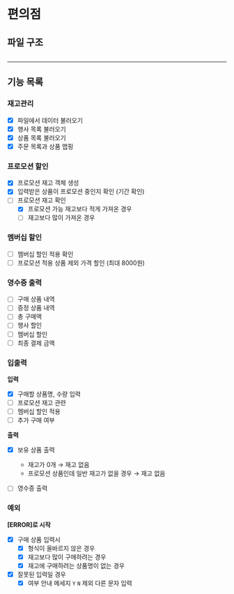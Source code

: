# 편의점

## 파일 구조

```

```

---

## 기능 목록

### **재고관리**

- [x]  파일에서 데이터 불러오기
- [x]  행사 목록 불러오기
- [x]  상품 목록 불러오기
- [x]  주문 목록과 상품 맵핑

### **프로모션 할인**

- [x]  프로모션 재고 객체 생성
- [x]  입력받은 상품이 프로모션 중인지 확인 (기간 확인)
- [ ]  프로모션 재고 확인
    - [x]  프로모션 가능 재고보다 적게 가져온 경우
    - [ ]  재고보다 많이 가져온 경우

### **멤버십 할인**

- [ ]  멤버십 할인 적용 확인
- [ ]  프로모션 적용 상품 제외 가격 할인 (최대 8000원)

### **영수증 출력**

- [ ]  구매 상품 내역
- [ ]  증정 상품 내역
- [ ]  총 구매액
- [ ]  행사 할인
- [ ]  멤버십 할인
- [ ]  최종 결제 금액

### **입출력**

**입력**

- [x]  구매할 상품명, 수량 입력
- [ ]  프로모션 재고 관련
- [ ]  멤버십 할인 적용
- [ ]  추가 구매 여부

**출력**

- [x]  보유 상품 출력

    - 재고가 0개 → 재고 없음
    - 프로모션 상품인데 일반 재고가 없을 경우 → 재고 없음

- [ ]  영수증 출력

### **예외**

**[ERROR]로 시작**

- [x]  구매 상품 입력시
    - [x]  형식이 올바르지 않은 경우
    - [x]  재고보다 많이 구매하려는 경우 
    - [x]  재고에 구매하려는 상품명이 없는 경우
- [x]  잘못된 입력일 경우
    - [x]  여부 안내 메세지 `Y` `N` 제외 다른 문자 입력